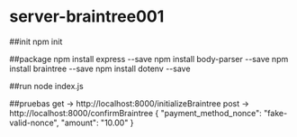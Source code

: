 # server-braintree001

##init
npm init 

##package
npm install express --save
npm install body-parser --save
npm install braintree --save
npm install dotenv --save

##run
node index.js 


##pruebas
get -> http://localhost:8000/initializeBraintree
post -> http://localhost:8000/confirmBraintree
{
  "payment_method_nonce": "fake-valid-nonce",
  "amount": "10.00"
}
